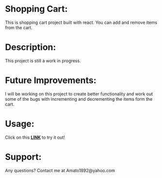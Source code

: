 <h1>Shopping Cart:</h1> This is shopping cart project built with react. You can add and remove items from the cart.  
<h1>Description:</h1> This project is still a work in progress.
<h1>Future Improvements:</h1> I will be working on this project to create better functionality and work out some of the bugs with incrementing and decrementing the items form the cart.
<h1>Usage:</h1> Click on this <a href="https://amato1891.github.io/cart/"><strong>LINK</strong></a> to try it out!
<h1>Support:</h1> Any questions? Contact me at Amato1892@yahoo.com
